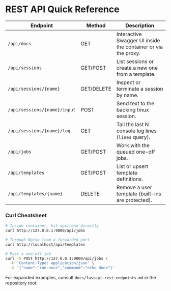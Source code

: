 # REST API Quick Reference

Endpoint | Method | Description
--- | --- | ---
`/api/docs` | GET | Interactive Swagger UI inside the container or via the proxy.
`/api/sessions` | GET/POST | List sessions or create a new one from a template.
`/api/sessions/{name}` | GET/DELETE | Inspect or terminate a session by name.
`/api/sessions/{name}/input` | POST | Send text to the backing tmux session.
`/api/sessions/{name}/log` | GET | Tail the last N console log lines (`lines` query).
`/api/jobs` | GET/POST | Work with the queued one-off jobs.
`/api/templates` | GET/POST | List or upsert template definitions.
`/api/templates/{name}` | DELETE | Remove a user template (built-ins are protected).

### Curl Cheatsheet
```bash
# Inside container, hit upstream directly
curl http://127.0.0.1:9000/api/jobs

# Through Nginx from a forwarded port
curl http://localhost/api/templates

# Post a one-off job
curl -X POST http://127.0.0.1:9000/api/jobs \
  -H 'Content-Type: application/json' \
  -d '{"name":"run-once","command":"echo done"}'
```

For expanded examples, consult `docs/fastapi-rest-endpoints.md` in the repository root.
